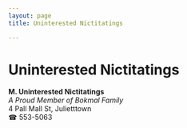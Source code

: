 ```yaml
---
layout: page 
title: Uninterested Nictitatings

---
```



# Uninterested Nictitatings


 **M. Uninterested Nictitatings**  
_A Proud Member of Bokmal Family_  
4 Pall Mall St, Julietttown  
☎ 553-5063

